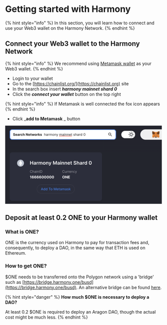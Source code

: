# Getting started with Harmony

{% hint style="info" %}
In this section, you will learn how to connect and use your Web3 wallet on the Harmony Network.
{% endhint %}

## **Connect your Web3 wallet to the Harmony Network**

{% hint style="info" %}
We recommend using [Metamask wallet](./) as your Web3 wallet.
{% endhint %}

* Login to your wallet
* Go to the [https://chainlist.org/](https://chainlist.org) site
* In the search box insert _**harmony mainnet shard 0**_
* Click the _**connect your wallet**_ button on the top right

{% hint style="info" %}
If Metamask is well connected the fox icon appears
{% endhint %}

* Click \_**add to Metamask** \_ button

![Add the Harmony network to Metamask using chainlist.org](<../../.gitbook/assets/Schermata 2022-01-26 alle 23.25.48.png>)

## **Deposit at least 0.2 ONE to your Harmony wallet**

### What is ONE?

ONE is the currency used on Harmony to pay for transaction fees and, consequently, to deploy a DAO, in the same way that ETH is used on Ethereum.

### How to get ONE?

$ONE needs to be transferred onto the Polygon network using a 'bridge' such as [https://bridge.harmony.one/busd](https://bridge.harmony.one/busd). An alternative bridge can be found [here](https://synapseprotocol.com/?inputCurrency=USDT\&outputCurrency=USDC\&outputChain=1666600000).

{% hint style="danger" %}
**How much $ONE is necessary to deploy a DAO?**

At least 0.2 $ONE is required to deploy an Aragon DAO, though the actual cost might be much less.
{% endhint %}

